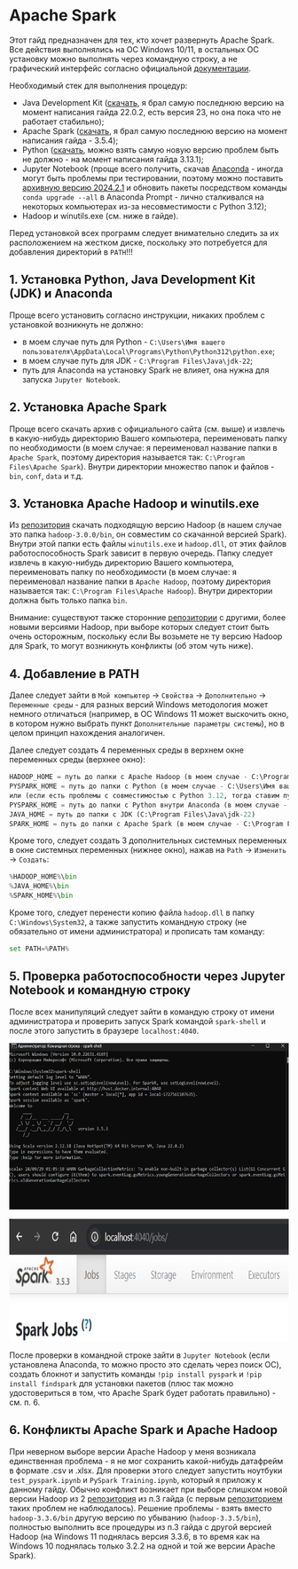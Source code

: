 # Apache Spark
Этот гайд предназначен для тех, кто хочет развернуть Apache Spark. Все действия выполнялись на ОС Windows 10/11, в остальных ОС установку можно выполнять через командную строку, а не графический интерфейс согласно официальной [документации](https://spark.apache.org/).

Необходимый стек для выполнения процедур: 
* Java Development Kit ([скачать](https://www.oracle.com/cis/java/technologies/downloads/), я брал самую последнюю версию на момент написания гайда 22.0.2, есть версия 23, но она пока что не работает стабильно);
* Apache Spark ([скачать](https://spark.apache.org/), я брал самую последнюю версию на момент написания гайда - 3.5.4);
* Python ([скачать](https://www.python.org/), можно взять самую новую версию проблем быть не должно - на момент написания гайда 3.13.1);
* Jupyter Notebook (проще всего получить, скачав [Anaconda](https://www.anaconda.com/) - иногда могут быть проблемы при тестировании, поэтому можно поставить [архивную версию 2024.2.1](https://repo.anaconda.com/archive/) и обновить пакеты посредством команды `conda upgrade --all` в Anaconda Prompt - лично сталкивался на некоторых компьютерах из-за несовместимости с Python 3.12);
* Hadoop и winutils.exe (см. ниже в гайде).

Перед установкой всех программ следует внимательно следить за их расположением на жестком диске, поскольку это потребуется для добавления директорий в `PATH`!!!

## 1. Установка Python, Java Development Kit (JDK) и Anaconda
Проще всего установить согласно инструкции, никаких проблем с установкой возникнуть не должно:
* в моем случае путь для Python - `C:\Users\Имя вашего пользователя\AppData\Local\Programs\Python\Python312\python.exe`;
* в моем случае путь для JDK - `C:\Program Files\Java\jdk-22`;
* путь для Anaconda на установку Spark не влияет, она нужна для запуска `Jupyter Notebook`.

## 2. Установка Apache Spark
Проще всего скачать архив с официального сайта (см. выше) и извлечь в какую-нибудь директорию Вашего компьютера, переименовать папку по необходимости (в моем случае: я переименовал название папки в `Apache Spark`, поэтому директория называется так: `C:\Program Files\Apache Spark`). Внутри директории множество папок и файлов - `bin`, `conf`, `data` и т.д.

## 3. Установка Apache Hadoop и winutils.exe
Из [репозитория](https://github.com/steveloughran/winutils/tree/master) скачать подходящую версию Hadoop (в нашем случае это папка `hadoop-3.0.0/bin`, он совместим со скачанной версией Spark). Внутри этой папки есть файлы `winutils.exe` и `hadoop.dll`, от этих файлов работоспособность Spark зависит в первую очередь. Папку следует извлечь в какую-нибудь директорию Вашего компьютера, переименовать папку по необходимости (в моем случае: я переименовал название папки в `Apache Hadoop`, поэтому директория называется так: `C:\Program Files\Apache Hadoop`). Внутри директории должна быть только папка `bin`.

Внимание: существуют также сторонние [репозитории](https://github.com/cdarlint/winutils) с другими, более новыми версиями Hadoop, при выборе которых следует стоит быть очень осторожным, поскольку если Вы возьмете не ту версию Hadoop для Spark, то могут возникнуть конфликты (об этом чуть ниже).

## 4. Добавление в PATH
Далее следует зайти в `Мой компьютер` -> `Свойства` -> `Дополнительно` -> `Переменные среды` - для разных версий Windows методология может немного отличаться (например, в ОС Windows 11 может выскочить окно, в котором нужно выбрать пункт `Дополнительные параметры системы`), но в целом принцип нахождения аналогичен. 

Далее следует создать 4 переменных среды в верхнем окне переменных среды (верхнее окно):
```python
HADOOP_HOME = путь до папки c Apache Hadoop (в моем случае - C:\Program Files\Apache Hadoop)
PYSPARK_HOME = путь до папки с Python (в моем случае - C:\Users\Имя вашего пользователя\AppData\Local\Programs\Python\Python312\python.exe)
или (если есть проблемы с совместимостью с Python 3.12, тогда ставим путь до Python 3.11 внутри Anaconda)
PYSPARK_HOME = путь до папки с Python внутри Anaconda (в моем случае - C:\Users\Имя вашего пользователя\ProgramData\anaconda3\python.exe)
JAVA_HOME = путь до папки с JDK (C:\Program Files\Java\jdk-22)
SPARK_HOME = путь до папки с Apache Spark (в моем случае - C:\Program Files\Apache Spark)
```

Кроме того, следует создать 3 дополнительных системных переменных в окне системных переменных (нижнее окно), нажав на `Path` -> `Изменить` -> `Создать`:
```python
%HADOOP_HOME%\bin
%JAVA_HOME%\bin
%SPARK_HOME%\bin
```

Кроме того, следует перенести копию файла `hadoop.dll` в папку `C:\Windows\System32`, а также запустить командную строку (не обязательно от имени администратора) и прописать там команду:
```python
set PATH=%PATH%
```

## 5. Проверка работоспособности через Jupyter Notebook и командную строку
После всех манипуляций следует зайти в командую строку от имени администратора и проверить запуск Spark командой `spark-shell` и после этого запустить в браузере `localhost:4040`.
<p align="center">
  <img width="600" height="300" src="https://github.com/SvgPrizrak/Apache_Spark_Guide/blob/main/pictures/spark-shell.png">
</p>
<p align="center">
  <img width="600" height="220" src="https://github.com/SvgPrizrak/Apache_Spark_Guide/blob/main/pictures/localhost.png">
</p>

После проверки в командной строке зайти в `Jupyter Notebook` (если установлена Anaconda, то можно просто это сделать через поиск ОС), создать блокнот и запустить команды `!pip install pyspark` и `!pip install findspark` для установки пакетов (плюс так можно удостовериться в том, что Apache Spark будет работать правильно) - см. п. 6.

## 6. Конфликты Apache Spark и Apache Hadoop
При неверном выборе версии Apache Hadoop у меня возникала единственная проблема - я не мог сохранить какой-нибудь датафрейм в формате .csv и .xlsx. Для проверки этого следует запустить ноутбуки `test_pyspark.ipynb` и `PySpark Training.ipynb`, который я приложу к данному гайду. Обычно конфликт возникает при выборе слишком новой версии Hadoop из 2 [репозитория](https://github.com/cdarlint/winutils) из п.3 гайда (с первым [репозиторием](https://github.com/steveloughran/winutils/tree/master) таких проблем не наблюдалось). Решение проблемы - взять вместо `hadoop-3.3.6/bin` другую версию по убыванию (`hadoop-3.3.5/bin`), полностью выполнить все процедуры из п.3 гайда с другой версией Hadoop (на Windows 11 поднялась версия 3.3.6, в то время как на Windows 10 поднялась только 3.2.2 на одной и той же версии Apache Spark).
